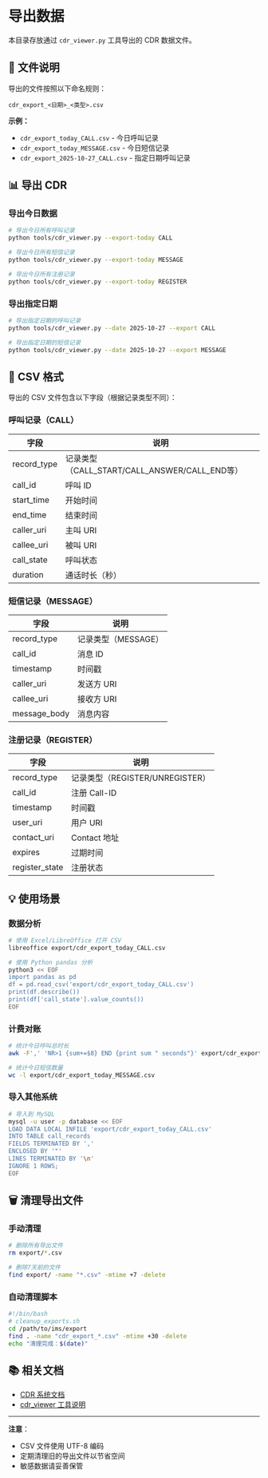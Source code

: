 # 导出数据

本目录存放通过 `cdr_viewer.py` 工具导出的 CDR 数据文件。

## 📁 文件说明

导出的文件按照以下命名规则：

```
cdr_export_<日期>_<类型>.csv
```

**示例：**
- `cdr_export_today_CALL.csv` - 今日呼叫记录
- `cdr_export_today_MESSAGE.csv` - 今日短信记录
- `cdr_export_2025-10-27_CALL.csv` - 指定日期呼叫记录

## 📊 导出 CDR

### 导出今日数据

```bash
# 导出今日所有呼叫记录
python tools/cdr_viewer.py --export-today CALL

# 导出今日所有短信记录
python tools/cdr_viewer.py --export-today MESSAGE

# 导出今日所有注册记录
python tools/cdr_viewer.py --export-today REGISTER
```

### 导出指定日期

```bash
# 导出指定日期的呼叫记录
python tools/cdr_viewer.py --date 2025-10-27 --export CALL

# 导出指定日期的短信记录
python tools/cdr_viewer.py --date 2025-10-27 --export MESSAGE
```

## 📄 CSV 格式

导出的 CSV 文件包含以下字段（根据记录类型不同）：

### 呼叫记录（CALL）

| 字段 | 说明 |
|-----|------|
| record_type | 记录类型（CALL_START/CALL_ANSWER/CALL_END等）|
| call_id | 呼叫 ID |
| start_time | 开始时间 |
| end_time | 结束时间 |
| caller_uri | 主叫 URI |
| callee_uri | 被叫 URI |
| call_state | 呼叫状态 |
| duration | 通话时长（秒）|

### 短信记录（MESSAGE）

| 字段 | 说明 |
|-----|------|
| record_type | 记录类型（MESSAGE）|
| call_id | 消息 ID |
| timestamp | 时间戳 |
| caller_uri | 发送方 URI |
| callee_uri | 接收方 URI |
| message_body | 消息内容 |

### 注册记录（REGISTER）

| 字段 | 说明 |
|-----|------|
| record_type | 记录类型（REGISTER/UNREGISTER）|
| call_id | 注册 Call-ID |
| timestamp | 时间戳 |
| user_uri | 用户 URI |
| contact_uri | Contact 地址 |
| expires | 过期时间 |
| register_state | 注册状态 |

## 💡 使用场景

### 数据分析
```bash
# 使用 Excel/LibreOffice 打开 CSV
libreoffice export/cdr_export_today_CALL.csv

# 使用 Python pandas 分析
python3 << EOF
import pandas as pd
df = pd.read_csv('export/cdr_export_today_CALL.csv')
print(df.describe())
print(df['call_state'].value_counts())
EOF
```

### 计费对账
```bash
# 统计今日呼叫总时长
awk -F',' 'NR>1 {sum+=$8} END {print sum " seconds"}' export/cdr_export_today_CALL.csv

# 统计今日短信数量
wc -l export/cdr_export_today_MESSAGE.csv
```

### 导入其他系统
```bash
# 导入到 MySQL
mysql -u user -p database << EOF
LOAD DATA LOCAL INFILE 'export/cdr_export_today_CALL.csv'
INTO TABLE call_records
FIELDS TERMINATED BY ','
ENCLOSED BY '"'
LINES TERMINATED BY '\n'
IGNORE 1 ROWS;
EOF
```

## 🗑️ 清理导出文件

### 手动清理
```bash
# 删除所有导出文件
rm export/*.csv

# 删除7天前的文件
find export/ -name "*.csv" -mtime +7 -delete
```

### 自动清理脚本
```bash
#!/bin/bash
# cleanup_exports.sh
cd /path/to/ims/export
find . -name "cdr_export_*.csv" -mtime +30 -delete
echo "清理完成：$(date)"
```

## 📚 相关文档

- [CDR 系统文档](../docs/CDR_README.md)
- [cdr_viewer 工具说明](../tools/README.md)

---

**注意**：
- CSV 文件使用 UTF-8 编码
- 定期清理旧的导出文件以节省空间
- 敏感数据请妥善保管

